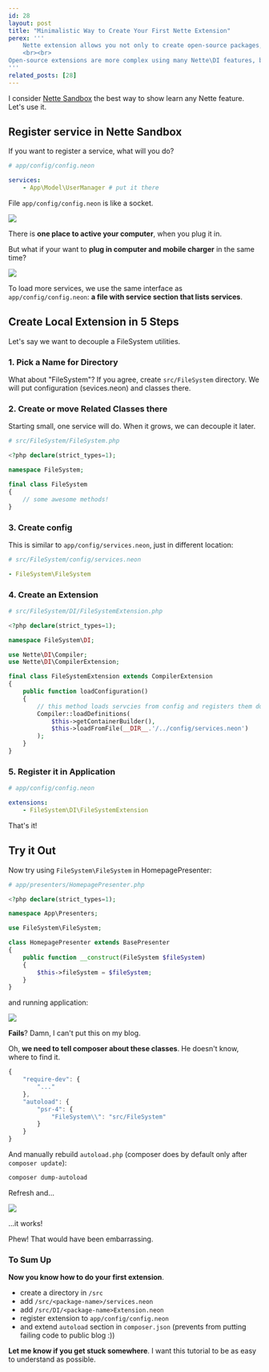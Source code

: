 ```yaml
---
id: 28
layout: post
title: "Minimalistic Way to Create Your First Nette Extension"
perex: '''
    Nette extension allows you not only to create open-source packages, but also to <strong>split your application to small and logical chunks of code</strong>.
    <br><br>
Open-source extensions are more complex using many Nette\DI features, but today I will show you, how to <strong>start with one Nette\DI method and one service only</strong>.
'''
related_posts: [28]
---
```


I consider [Nette Sandbox](https://github.com/nette/sandbox) the best way to show learn any Nette feature. Let's use it.

## Register service in Nette Sandbox

If you want to register a service, what will you do?

```yaml
# app/config/config.neon

services:
    - App\Model\UserManager # put it there
```

File `app/config/config.neon` is like a socket.

<img src="/assets/images/posts/2017/nette-extension/single-socket.jpg" class="img-thumbnail">

There is **one place to active your computer**, when you plug it in.

But what if your want to **plug in computer and mobile charger** in the same time?

<img src="/assets/images/posts/2017/nette-extension/multi-socket.jpg" class="img-thumbnail">

To load more services, we use the same interface as `app/config/config.neon`: **a file with service section that lists services**.


## Create Local Extension in 5 Steps

Let's say we want to decouple a FileSystem utilities.

### 1. Pick a Name for Directory

What about "FileSystem"? If you agree, create `src/FileSystem` directory.
We will put configuration (sevices.neon) and classes there.


### 2. Create or move Related Classes there

Starting small, one service will do. When it grows, we can decouple it later.

```php
# src/FileSystem/FileSystem.php

<?php declare(strict_types=1);

namespace FileSystem;

final class FileSystem
{
    // some awesome methods!
}

```

### 3. Create config

This is similar to `app/config/services.neon`, just in different location:

```yaml
# src/FileSystem/config/services.neon

- FileSystem\FileSystem
```

### 4. Create an Extension

```php
# src/FileSystem/DI/FileSystemExtension.php

<?php declare(strict_types=1);

namespace FileSystem\DI;

use Nette\DI\Compiler;
use Nette\DI\CompilerExtension;

final class FileSystemExtension extends CompilerExtension
{
    public function loadConfiguration()
    {
        // this method loads servcies from config and registers them do Nette\DI Container
        Compiler::loadDefinitions(
            $this->getContainerBuilder(),
            $this->loadFromFile(__DIR__.'/../config/services.neon')
        );
    }
}
```

### 5. Register it in Application

```yaml
# app/config/config.neon

extensions:
    - FileSystem\DI\FileSystemExtension
```

That's it!


## Try it Out

Now try using `FileSystem\FileSystem` in HomepagePresenter:

```php
# app/presenters/HomepagePresenter.php

<?php declare(strict_types=1);

namespace App\Presenters;

use FileSystem\FileSystem;

class HomepagePresenter extends BasePresenter
{
    public function __construct(FileSystem $fileSystem)
    {
        $this->fileSystem = $fileSystem;
    }
}
```

and running application:

<img src="/assets/images/posts/2017/nette-extension/bug.png" class="img-thumbnail">

**Fails**? Damn, I can't put this on my blog.

Oh, **we need to tell composer about these classes**. He doesn't know, where to find it.
```javascript
{
    "require-dev": {
        "..."
    },
    "autoload": {
        "psr-4": {
            "FileSystem\\": "src/FileSystem"
        }
    }
}
```

And manually rebuild `autoload.php` (composer does by default only after `composer update`):

```bash
composer dump-autoload
```

Refresh and...

<img src="/assets/images/posts/2017/nette-extension/good.png" class="img-thumbnail">

...it works!

Phew! That would have been embarrassing.


### To Sum Up

**Now you know how to do your first extension**.

- create a directory in `/src`
- add `/src/<package-name>/services.neon`
- add `/src/DI/<package-name>Extension.neon`
- register extension to `app/config/config.neon`
- and extend `autoload` section in `composer.json` (prevents from putting failing code to public blog :))

**Let me know if you get stuck somewhere**. I want this tutorial to be as easy to understand as possible.